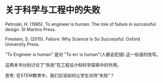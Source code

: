# 关于科学与工程中的失败


Petroski, H. (1985). To engineer is human: The role of failure in successful design. St Martins Press.

Firestein, S. (2015). Failure: Why Science Is So Successful. Oxford University Press.

"To Engineer is human" 是对 "To err is human"(人都会犯错) 这一俗语的改写。

这两本书分别讨论了“失败”在工程设计和科学探索中的作用。

思考: 在STEM教育中，我们应该如何让学生对待“失败”？